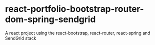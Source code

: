 # react-portfolio-bootstrap-router-dom-spring-sendgrid
A react project using the react-bootstrap, react-router, react-spring and SendGrid stack
